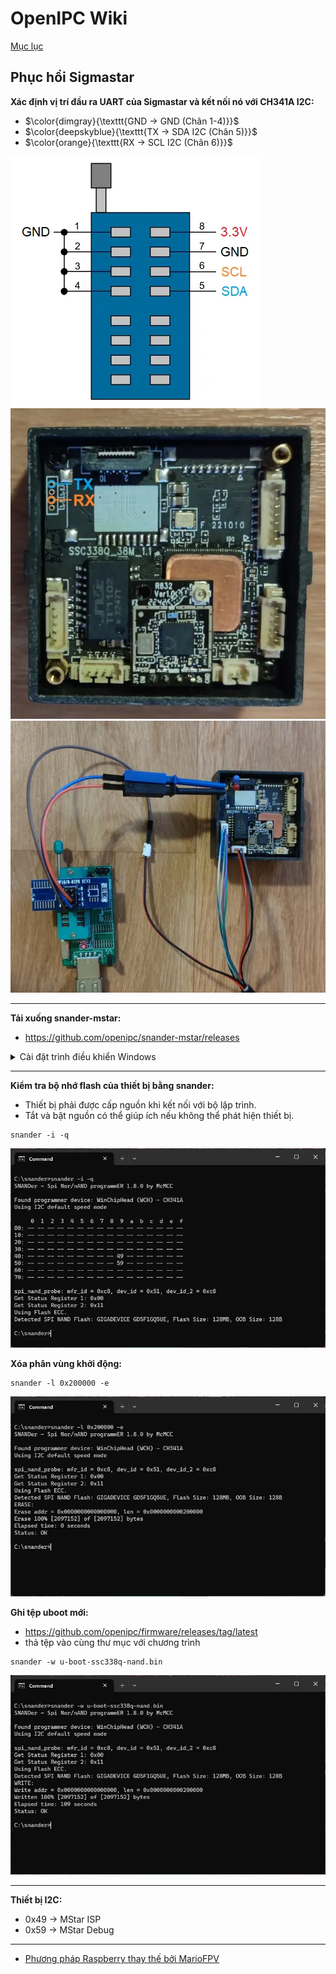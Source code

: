 # OpenIPC Wiki
[Mục lục](../README.md)

Phục hồi Sigmastar
---

**Xác định vị trí đầu ra UART của Sigmastar và kết nối nó với CH341A I2C:**
- $\color{dimgray}{\texttt{GND -> GND (Chân 1-4)}}$
- $\color{deepskyblue}{\texttt{TX -> SDA I2C (Chân 5)}}$
- $\color{orange}{\texttt{RX -> SCL I2C (Chân 6)}}$

<img src="../images/sigmastar-ch341a.webp">
<img src="../images/sigmastar-uart.webp">
<img src="../images/sigmastar-example.webp">

---

**Tải xuống snander-mstar:**
- https://github.com/openipc/snander-mstar/releases

<details>
<summary>Cài đặt trình điều khiển Windows</summary>
<img src="../images/sigmastar-driver.webp">
</details>

---

**Kiểm tra bộ nhớ flash của thiết bị bằng snander:**
- Thiết bị phải được cấp nguồn khi kết nối với bộ lập trình.
- Tắt và bật nguồn có thể giúp ích nếu không thể phát hiện thiết bị.
```
snander -i -q
```

<img src="../images/sigmastar-check.webp">

**Xóa phân vùng khởi động:**
```
snander -l 0x200000 -e
```

<img src="../images/sigmastar-erase.webp">

**Ghi tệp uboot mới:**
- https://github.com/openipc/firmware/releases/tag/latest
- thả tệp vào cùng thư mục với chương trình
```
snander -w u-boot-ssc338q-nand.bin
```

<img src="../images/sigmastar-write.webp">

---

**Thiết bị I2C:**
- 0x49 -> MStar ISP
- 0x59 -> MStar Debug

---

- [Phương pháp Raspberry thay thế bởi MarioFPV](https://youtu.be/88C8UvyKQlQ)



